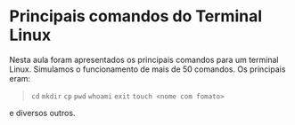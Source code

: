 # Principais comandos do Terminal Linux

Nesta aula foram apresentados os principais comandos para um terminal Linux. Simulamos o funcionamento de mais de 50 comandos. Os principais eram:


>`cd` 
>`mkdir` 
>`cp` 
>`pwd`
>`whoami`
>`exit`
>`touch <nome com fomato>` 

e diversos outros.
